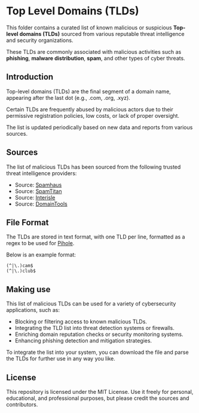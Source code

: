 # Top Level Domains (TLDs)

This folder contains a curated list of known malicious or suspicious **Top-level domains (TLDs)** sourced from various reputable threat intelligence and security organizations.

These TLDs are commonly associated with malicious activities such as **phishing**, **malware distribution**, **spam**, and other types of cyber threats.

## Introduction

Top-level domains (TLDs) are the final segment of a domain name, appearing after the last dot (e.g., .com, .org, .xyz). 

Certain TLDs are frequently abused by malicious actors due to their permissive registration policies, low costs, or lack of proper oversight.

The list is updated periodically based on new data and reports from various sources.

## Sources

The list of malicious TLDs has been sourced from the following trusted threat intelligence providers:

- Source: [Spamhaus](https://www.spamtitan.com/)
- Source: [SpamTitan](https://www.spamtitan.com/)
- Source: [Interisle](https://interisle.net/)
- Source: [DomainTools](https://whois.domaintools.com/)

## File Format

The TLDs are stored in text format, with one TLD per line, formatted as a regex to be used for [Pihole](https://pi-hole.net/).

Below is an example format:

```
(^|\.)cam$
(^|\.)club$
```

## Making use

This list of malicious TLDs can be used for a variety of cybersecurity applications, such as:

- Blocking or filtering access to known malicious TLDs.
- Integrating the TLD list into threat detection systems or firewalls.
- Enriching domain reputation checks or security monitoring systems.
- Enhancing phishing detection and mitigation strategies.

To integrate the list into your system, you can download the file and parse the TLDs for further use in any way you like.

## License

This repository is licensed under the MIT License. Use it freely for personal, educational, and professional purposes, but please credit the sources and contributors.
